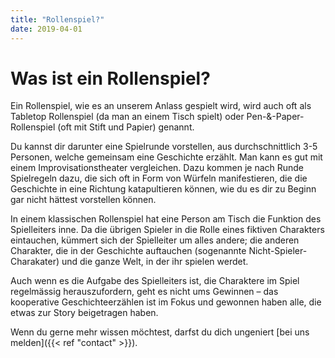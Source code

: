 ```yaml
---
title: "Rollenspiel?"
date: 2019-04-01
---
```


# Was ist ein Rollenspiel?

Ein Rollenspiel, wie es an unserem Anlass gespielt wird, wird auch oft als Tabletop Rollenspiel (da man an einem Tisch spielt) oder Pen-&-Paper-Rollenspiel (oft mit Stift und Papier) genannt.

Du kannst dir darunter eine Spielrunde vorstellen, aus durchschnittlich 3-5 Personen, welche gemeinsam eine Geschichte erzählt. Man kann es gut mit einem Improvisationstheater vergleichen. Dazu kommen je nach Runde Spielregeln dazu, die sich oft in Form von Würfeln manifestieren, die die Geschichte in eine Richtung katapultieren können, wie du es dir zu Beginn gar nicht hättest vorstellen können.

In einem klassischen Rollenspiel hat eine Person am Tisch die Funktion des Spielleiters inne. Da die übrigen Spieler in die Rolle eines fiktiven Charakters eintauchen, kümmert sich der Spielleiter um alles andere; die anderen Charakter, die in der Geschichte auftauchen (sogenannte Nicht-Spieler-Charakater) und die ganze Welt, in der ihr spielen werdet.

Auch wenn es die Aufgabe des Spielleiters ist, die Charaktere im Spiel regelmässig herauszufordern, geht es nicht ums Gewinnen – das kooperative Geschichteerzählen ist im Fokus und gewonnen haben alle, die etwas zur Story beigetragen haben.

Wenn du gerne mehr wissen möchtest, darfst du dich ungeniert [bei uns melden]({{< ref "contact" >}}).